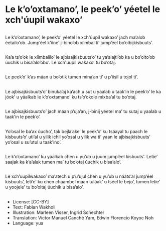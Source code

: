 # Le k’o’oxtamano’, le peek’o’ yéetel le xch'úupil wakaxo’

##
Le k’o’oxtamano’, le peek’o’ yéetel le xch'úupil wakaxo’ jach ma’alob éetailo’ob. Jump’éel k’iine’ j-bino’ob xíimbal ti’ jump’éel bo’olbijkisbuuts’.

##
Ka’a ts’o’ok le xíimbalilo’ le ajbisajkisbuuts’o’ tu ya’alajti’ob ka u bo’olto’ob úuchik u bisa’alo’obo’. Le xch'úupil wakaxo’ tu bo’otaj.

##
Le peek’o’ k’as máan u bo’otik tumen mina’an ti’ u p’iisil u tojol ti’.

##
Le ajbisajkisbuuts’o’ binuka’aj ka’ach u sut u yaalab u taak’in le peek’o’ le ka jóok’ u yáalkab le k’o’oxtamano’ ku ts’o’okole mixba’al tu bo’otaj.

##
Le ajbisajkisbuuts’o’ jach máan p’uja’an, j-binij yéetel ma’ tu sutaj u yaalab u taak’in le peek’o’.

##
Yo’osal le ba’ax úucho’, tak bejla’ake’ le peek’o’ ku tsáayal tu paach le kisbuuts’o’ uti’al u yilik ichil yo’osal u yilik wa ti’ yaan le ajbisajkisbuuts’ yo’osal u su’utul u taak’ino’.

##
Le k’o’oxtamano’ ku yáalkab chen u yu’ub u juum jump’éel kisbuuts’. Letie’ saajak ka k’a’alak tumen ma’ tu bo’otaj úuchik u bisa’alo’.

##
Le xch’uupilwakaxo’ ma’atech u p’u’ujul chen u yu’ub u náats’al jump’éel kisbuuts’, leti’e’ ku chen chaambel máan tuláak’ u tséel le bejo’, tumen letie’ u yoojele’ tu bo’oltaj úuchik u bisa’alo’.

##
* License: [CC-BY]
* Text: Fabian Wakholi
* Illustration: Marleen Visser, Ingrid Schechter
* Translation: Víctor Manuel Canché Yam, Edwin Florencio Koyoc Noh
* Language: yua
